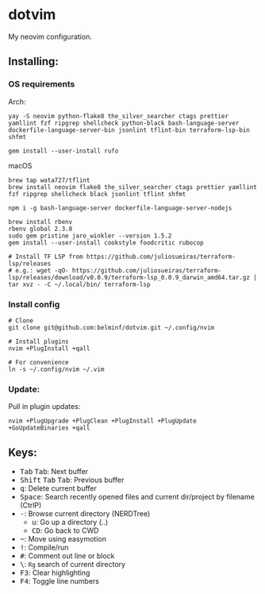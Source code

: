# dotvim

My neovim configuration.

## Installing:

### OS requirements

Arch:

```
yay -S neovim python-flake8 the_silver_searcher ctags prettier yamllint fzf ripgrep shellcheck python-black bash-language-server dockerfile-language-server-bin jsonlint tflint-bin terraform-lsp-bin shfmt

gem install --user-install rufo
```

macOS

```
brew tap wata727/tflint
brew install neovim flake8 the_silver_searcher ctags prettier yamllint fzf ripgrep shellcheck black jsonlint tflint shfmt

npm i -g bash-language-server dockerfile-language-server-nodejs

brew install rbenv
rbenv global 2.3.8
sudo gem pristine jaro_winkler --version 1.5.2
gem install --user-install cookstyle foodcritic rubocop

# Install TF LSP from https://github.com/juliosueiras/terraform-lsp/releases
# e.g.: wget -qO- https://github.com/juliosueiras/terraform-lsp/releases/download/v0.0.9/terraform-lsp_0.0.9_darwin_amd64.tar.gz | tar xvz - -C ~/.local/bin/ terraform-lsp
```

### Install config

```
# Clone
git clone git@github.com:belminf/dotvim.git ~/.config/nvim

# Install plugins
nvim +PlugInstall +qall

# For convenience
ln -s ~/.config/nvim ~/.vim
```

### Update:

Pull in plugin updates:

```
nvim +PlugUpgrade +PlugClean +PlugInstall +PlugUpdate +GoUpdateBinaries +qall
```

## Keys:

- <kbd>Tab</kbd> <kbd>Tab</kbd>: Next buffer
- <kbd>Shift</kbd> <kbd>Tab</kbd> <kbd>Tab</kbd>: Previous buffer
- <kbd>q</kbd>: Delete current buffer
- <kbd>Space</kbd>: Search recently opened files and current dir/project by filename (CtrlP)
- <kbd>-</kbd>: Browse current directory (NERDTree)
  - <kbd>u</kbd>: Go up a directory (..)
  - <kbd>CD</kbd>: Go back to CWD
- <kbd>~</kbd>: Move using easymotion
- <kbd>!</kbd>: Compile/run
- <kbd>#</kbd>: Comment out line or block
- <kbd>\\</kbd>: `Rg` search of current directory
- <kbd>F3</kbd>: Clear highlighting
- <kbd>F4</kbd>: Toggle line numbers
